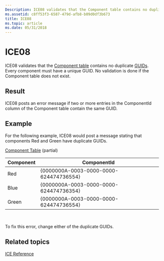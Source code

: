 ```yaml
---
Description: ICE08 validates that the Component table contains no duplicate GUIDs. Every component must have a unique GUID. No validation is done if the Component table does not exist.
ms.assetid: c8ff53f3-6587-479d-afb8-b09d0df3b673
title: ICE08
ms.topic: article
ms.date: 05/31/2018
---
```


# ICE08

ICE08 validates that the [Component table](component-table.md) contains no duplicate [GUIDs](guid.md). Every component must have a unique GUID. No validation is done if the Component table does not exist.

## Result

ICE08 posts an error message if two or more entries in the ComponentId column of the Component table contain the same GUID.

## Example

For the following example, ICE08 would post a message stating that components Red and Green have duplicate GUIDs.

[Component Table](component-table.md) (partial)



| Component | ComponentId                            |
|-----------|----------------------------------------|
| Red       | {0000000A-0003-0000-0000-624474736554} |
| Blue      | {0000000A-0003-0000-0000-624474736354} |
| Green     | {0000000A-0003-0000-0000-624474736554} |



 

To fix this error, change either of the duplicate GUIDs.

## Related topics

<dl> <dt>

[ICE Reference](ice-reference.md)
</dt> </dl>

 

 



